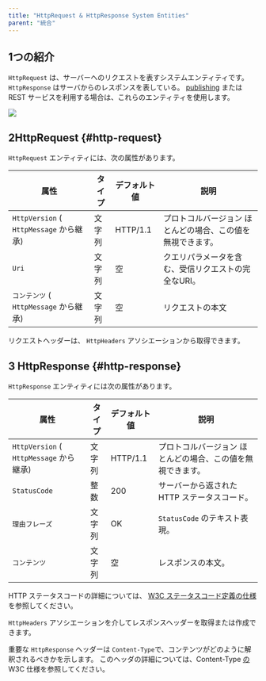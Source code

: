 ```yaml
---
title: "HttpRequest & HttpResponse System Entities"
parent: "統合"
---
```


## 1つの紹介

`HttpRequest` は、サーバーへのリクエストを表すシステムエンティティです。 `HttpResponse` はサーバからのレスポンスを表している。 [publishing](published-rest-services) または [](consumed-rest-services) REST サービスを利用する場合は、これらのエンティティを使用します。

![](attachments/http-request-and-response-entities/http-request-and-response-domain-model.png)

## 2HttpRequest {#http-request}

`HttpRequest` エンティティには、次の属性があります。

| 属性                                  | タイプ | デフォルト値   | 説明                             |
| ----------------------------------- | --- | -------- | ------------------------------ |
| `HttpVersion` ( `HttpMessage` から継承) | 文字列 | HTTP/1.1 | プロトコルバージョン ほとんどの場合、この値を無視できます。 |
| `Uri`                               | 文字列 | 空        | クエリパラメータを含む、受信リクエストの完全なURI。    |
| `コンテンツ` ( `HttpMessage` から継承)       | 文字列 | 空        | リクエストの本文                       |

リクエストヘッダーは、 `HttpHeaders` アソシエーションから取得できます。

## 3 HttpResponse {#http-response}

`HttpResponse` エンティティには次の属性があります。

| 属性                                  | タイプ | デフォルト値   | 説明                             |
| ----------------------------------- | --- | -------- | ------------------------------ |
| `HttpVersion` ( `HttpMessage` から継承) | 文字列 | HTTP/1.1 | プロトコルバージョン ほとんどの場合、この値を無視できます。 |
| `StatusCode`                        | 整数  | 200      | サーバーから返された HTTP ステータスコード。      |
| `理由フレーズ`                            | 文字列 | OK       | `StatusCode` のテキスト表現。          |
| `コンテンツ`                             | 文字列 | 空        | レスポンスの本文。                      |

HTTP ステータスコードの詳細については、 [W3C ステータスコード定義の仕様](https://www.w3.org/Protocols/rfc2616/rfc2616-sec10.html) を参照してください。

`HttpHeaders` アソシエーションを介してレスポンスヘッダーを取得または作成できます。

重要な `HttpResponse` ヘッダーは `Content-Type`で、コンテンツがどのように解釈されるべきかを示します。 このヘッダの詳細については、Content-Type [の](https://www.w3.org/Protocols/rfc1341/4_Content-Type.html) W3C 仕様を参照してください。
